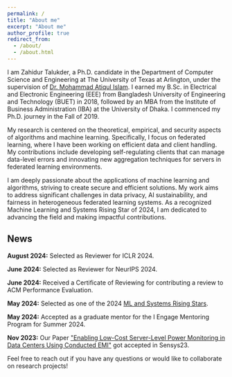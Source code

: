 ```yaml
---
permalink: /
title: "About me"
excerpt: "About me"
author_profile: true
redirect_from: 
  - /about/
  - /about.html
---
```


I am Zahidur Talukder, a Ph.D. candidate in the Department of Computer Science and Engineering at The University of Texas at Arlington, under the supervision of <a href="https://crystal.uta.edu/~mislam/">Dr. Mohammad Atiqul Islam</a>. I earned my B.Sc. in Electrical and Electronic Engineering (EEE) from Bangladesh University of Engineering and Technology (BUET) in 2018, followed by an MBA from the Institute of Business Administration (IBA) at the University of Dhaka. I commenced my Ph.D. journey in the Fall of 2019.

My research is centered on the theoretical, empirical, and security aspects of algorithms and machine learning. Specifically, I focus on federated learning, where I have been working on efficient data and client handling. My contributions include developing self-regulating clients that can manage data-level errors and innovating new aggregation techniques for servers in federated learning environments.

I am deeply passionate about the applications of machine learning and algorithms, striving to create secure and efficient solutions. My work aims to address significant challenges in data privacy, AI sustainability, and fairness in heterogeneous federated learning systems. As a recognized Machine Learning and Systems Rising Star of 2024, I am dedicated to advancing the field and making impactful contributions.

## News
**August 2024:** Selected as Reviewer for ICLR 2024.

**June 2024:** Selected as Reviewer for NeurIPS 2024.

**June 2024:** Received a Certificate of Reviewing for contributing a review to ACM Performance Evaluation.

**May 2024:** Selected as one of the 2024 <a href="https://mlcommons.org/2024/06/2024-mlc-rising-stars/">ML and Systems Rising Stars</a>.

**May 2024:** Accepted as a graduate mentor for the I Engage Mentoring Program for Summer 2024.

**Nov 2023:** Our Paper <a href="https://dl.acm.org/doi/abs/10.1145/3625687.3625801">"Enabling Low-Cost Server-Level Power Monitoring in Data Centers Using Conducted EMI"</a> got accepted in Sensys23.

Feel free to reach out if you have any questions or would like to collaborate on research projects!
